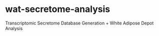 # wat-secretome-analysis
Transcriptomic Secretome Database Generation + White Adipose Depot Analysis
